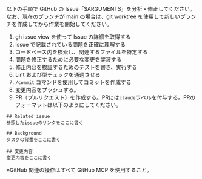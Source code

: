 以下の手順で GitHub の Issue「$ARGUMENTS」を分析・修正してください。なお、現在のブランチが main の場合は、git worktree を使用して新しいブランチを作成してから作業を開始してください。

1. gh issue view を使って Issue の詳細を取得する
2. Issue で記載されている問題を正確に理解する
3. コードベース内を検索し、関連するファイルを特定する
4. 問題を修正するために必要な変更を実装する
5. 修正内容を検証するためのテストを書き、実行する
6. Lint および型チェックを通過させる
7. `/commit` コマンドを使用してコミットを作成する
9. 変更内容をプッシュする。
10. PR（プルリクエスト）を作成する。PRには`claude`ラベルを付与する。PRのフォーマットは以下のようにしてください。

```
## Related issue
参照したissueのリンクをここに書く

## Background
タスクの背景をここに書く

## 変更内容
変更内容をここに書く
```

※GitHub 関連の操作はすべて GitHub MCP を使用すること。